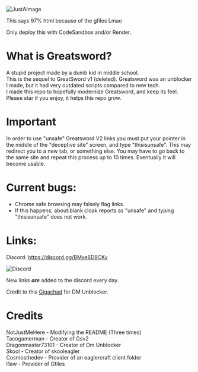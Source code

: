 ![JustAImage](https://user-images.githubusercontent.com/119009502/233846585-d725d79c-6e1a-4b29-b2be-3f247ed6d9e5.png)

This says 97% html because of the gfiles Lmao

Only deploy this with CodeSandbox and/or Render.

# What is Greatsword?
A stupid project made by a dumb kid in middle school.
<br>
This is the sequel to GreatSword v1 (deleted). Greatsword was an unblocker I made, but it had very outdated scripts compared to new tech. 
<br>
I made this repo to hopefully modernize Greatsword, and keep its feel.
<br>
Please star if you enjoy, it helps this repo grow.

# Important
In order to use "unsafe" Greatsword V2 links you must put your pointer in the middle of the "deceptive site" screen, and type "thisisunsafe". This may redirect you to a new tab, or something else. You may have to go back to the same site and repeat this process up to 10 times. Eventually it will become usable.

# Current bugs:
* Chrome safe browsing may falsely flag links.
* If this happens, about:blank cloak reports as "unsafe" and typing "thisisunsafe" does not work.
# Links:
Discord: https://discord.gg/BMxe6D9CKv


![Discord](http://invidget.switchblade.xyz/BMxe6D9CKv)


New links ***are*** added to the discord every day.

Credit to this [Gigachad](https://github.com/dragon731012/) for DM Unblocker.

# Credits
NotJustMeHere - Modifying the README (Three times)
<br>
Tacogamerman - Creator of Gsv2
<br>
Dragonmaster73101 - Creator of Dm Unblocker
<br>
Skool - Creator of skooleagler
<br>
Cosmosthedev - Provider of an eaglercraft client folder
<br>
I1aw - Provider of Gfiles










